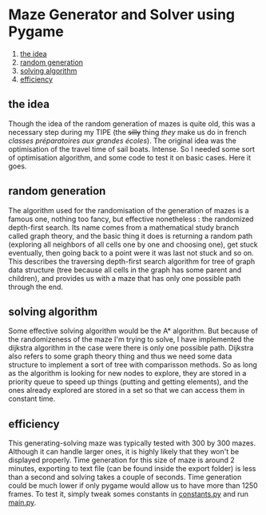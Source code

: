 # Maze Generator and Solver using Pygame
1. [the idea](#the-idea)
2. [random generation](#random-generation)
3. [solving algorithm](#solving-algorithm)
4. [efficiency](#efficiency)

## the idea
Though the idea of the random generation of mazes is quite old, this was a necessary step during my TIPE (the ~~silly~~ thing *they* make us do in french *classes préparatoires aux grandes écoles*). The original idea was the optimisation of the travel time of sail boats. Intense. So I needed some sort of optimisation algorithm, and some code to test it on basic cases. Here it goes.

## random generation
The algorithm used for the randomisation of the generation of mazes is a famous one, nothing too fancy, but effective nonetheless : the randomized depth-first search. Its name comes from a mathematical study branch called graph theory, and the basic thing it does is returning a random path (exploring all neighbors of all cells one by one and choosing one), get stuck eventually, then going back to a point were it was last not stuck and so on. This describes the traversing depth-first search algorithm for tree of graph data structure (tree because all cells in the graph has some parent and children), and provides us with a maze that has only one possible path through the end.

## solving algorithm
Some effective solving algorithm would be the A* algorithm. But because of the randomizeness of the maze I'm trying to solve, I have implemented the dijkstra algorithm in the case were there is only one possible path. Dijkstra also refers to some graph theory thing and thus we need some data structure to implement a sort of tree with comparisson methods. So as long as the algorithm is looking for new nodes to explore, they are stored in a priority queue to speed up things (putting and getting elements), and the ones already explored are stored in a set so that we can access them in constant time.

## efficiency
This generating-solving maze was typically tested with 300 by 300 mazes. Although it can handle larger ones, it is highly likely that they won't be displayed properly. Time generation for this size of maze is around 2 minutes, exporting to text file (can be found inside the export folder) is less than a second and solving takes a couple of seconds. Time generation could be much lower if only pygame would allow us to have more than 1250 frames. To test it, simply tweak somes constants in [constants.py](constants.py) and run [main.py](main.py).